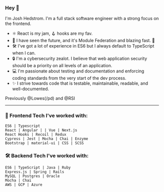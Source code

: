 ### Hey 🍃
I'm Josh Hedstrom. I'm a full stack software engineer with a strong focus on the frontend. 

- ⚛️ React is my jam, 🪝 hooks are my fav. 
- 🔮 I have seen the future, and it's Module Federation and blazing fast. 🚀
- 🛠 I've got a lot of experience in ES6 but I always default to TypeScript when I can.
- 🔒 I'm a cybersecurity zealot. I believe that web application security should be a priority on all levels of an application.
- 💻 I'm passionate about testing and documentation and enforcing coding standards from the very start of the dev process. 
- ✨ I strive towards code that is testable, maintainable, readable, and well-documented.

Previously @Lowes(/pd) and @RSI

- - - - 

### 🌻 Frontend Tech I've worked with:
```
ES6 | Typescript
React | Angular | | Vue | Next.js
React Hooks | Recoil | Redux
Cypress | Jest | Mocha | Chai | Enzyme
Bootstrap | material-ui | CSS | SCSS

```

### 🛠 Backend Tech I've worked with: 
```
ES6 | TypeScript | Java | Ruby
Express.js | Spring | Rails
MySQL | Postgres | Oracle
Mocha | Chai
AWS | GCP | Azure

```

<!-- ### Philosophies and Paradigms 🌳

- 👋 Communication. It's my #1 skill and passion. Over communcation, especially with remote teams, is rare.
- 🎧 Focus. Devs should be expected to have regularly scheduled focus times free from meetings and email/slack/teams notifications.
- 🤝 Code Reviews. Especially with junior devs, I come alongside them and have them explain their thought process, and then try to offer insight about how the code could be improved, thus helping them grow in their problem solving and development process so that they write better code in the future.
- 💻 Developer Autonomy. Let the dev work. Be anti-micromanagement. Communicate (thoughtfully) always and don't assume the worst about your developers.
- 🚀 Kanban. I love it, because it forces prioritization and removes arbitrary deadlines, thus the relationship between the dev and the product manager/owner is improved.
- 🛠 Expectations. Typescript and 100% test coverage won't save you from bad code. They are tools to write and enforce better code, but in an ever changing tech landscape, code needs to be malleable and dynamic. We strive for the best code possible, not perfect code.
- 🌴 Work/Life balance. We still live analog lives. Work hard, and have regularly scheduled times to turn off notifications, put away the phone and laptop, and breathe fresh air. Work is not who we are, it's what we do, but it's not all we do and shouldn't be all we do. -->
